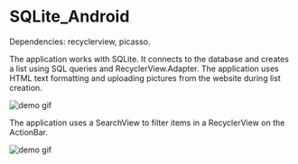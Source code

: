 # SQLite_Android

Dependencies: recyclerview, picasso.

The application works with SQLite. It connects to the database and creates a list using SQL queries and RecyclerView.Adapter. The application uses HTML text formatting and uploading pictures from the website during list creation.

![demo gif](http://i.imgur.com/B6lmtAE.gif)

The application uses a SearchView to filter items in a RecyclerView on the ActionBar.

![demo gif](http://imgur.com/bFaJtqi.gif)


